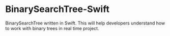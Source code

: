# BinarySearchTree-Swift
BinarySearchTree written in Swift.
This will help developers understand how to work with binary trees in real time project.

